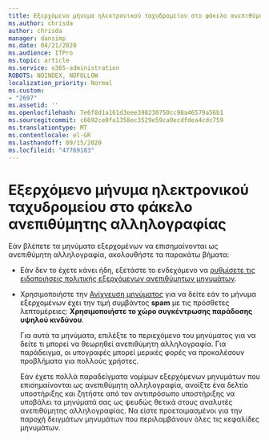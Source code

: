 ```yaml
---
title: Εξερχόμενο μήνυμα ηλεκτρονικού ταχυδρομείου στο φάκελο ανεπιθύμητης αλληλογραφίας
ms.author: chrisda
author: chrisda
manager: dansimp
ms.date: 04/21/2020
ms.audience: ITPro
ms.topic: article
ms.service: o365-administration
ROBOTS: NOINDEX, NOFOLLOW
localization_priority: Normal
ms.custom:
- "2697"
ms.assetid: ''
ms.openlocfilehash: 7e6f8d1a161d3eee398230750cc98a46579a56b1
ms.sourcegitcommit: c6692ce0fa1358ec3529e59ca0ecdfdea4cdc759
ms.translationtype: MT
ms.contentlocale: el-GR
ms.lasthandoff: 09/15/2020
ms.locfileid: "47769183"
---
```

# <a name="outbound-email-to-junk-email-folder"></a>Εξερχόμενο μήνυμα ηλεκτρονικού ταχυδρομείου στο φάκελο ανεπιθύμητης αλληλογραφίας

Εάν βλέπετε τα μηνύματα εξερχομένων να επισημαίνονται ως ανεπιθύμητη αλληλογραφία, ακολουθήστε τα παρακάτω βήματα:

- Εάν δεν το έχετε κάνει ήδη, εξετάστε το ενδεχόμενο να [ρυθμίσετε τις ειδοποιήσεις πολιτικής εξερχόμενων ανεπιθύμητων μηνυμάτων](https://docs.microsoft.com/microsoft-365/security/office-365-security/configure-the-outbound-spam-policy).

- Χρησιμοποιήστε την [Ανίχνευση μηνύματος](https://docs.microsoft.com/microsoft-365/security/office-365-security/message-trace-scc) για να δείτε εάν το μήνυμα εξερχομένων έχει την τιμή συμβάντος **spam** με τις πρόσθετες λεπτομέρειες: **Χρησιμοποιήστε το χώρο συγκέντρωσης παράδοσης υψηλού κινδύνου**.

  Για αυτά τα μηνύματα, επιλέξτε το περιεχόμενο του μηνύματος για να δείτε τι μπορεί να θεωρηθεί ανεπιθύμητη αλληλογραφία. Για παράδειγμα, οι υπογραφές μπορεί μερικές φορές να προκαλέσουν προβλήματα για πολλούς χρήστες.

  Εάν έχετε πολλά παραδείγματα νομίμων εξερχόμενων μηνυμάτων που επισημαίνονται ως ανεπιθύμητη αλληλογραφία, ανοίξτε ένα δελτίο υποστήριξης και ζητήστε από τον αντιπρόσωπο υποστήριξης να υποβάλει τα μηνύματά σας ως ψευδώς θετικά στους αναλυτές ανεπιθύμητης αλληλογραφίας. Να είστε προετοιμασμένοι για την παροχή δειγμάτων μηνυμάτων που περιλαμβάνουν όλες τις κεφαλίδες μηνυμάτων.

